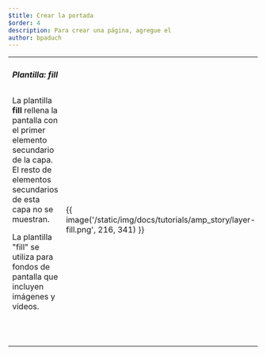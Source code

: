```yaml
---
$title: Crear la portada
$order: 4
description: Para crear una página, agregue el 
author: bpaduch
---
```


<table class="noborder">
<tr>
    <td colspan="2"><h5 id="fill">Plantilla: fill</h5></td>
</tr>
<tr>
    <td width="65%">La plantilla <strong>fill</strong> rellena la pantalla con el primer elemento secundario de la capa. El resto de elementos secundarios de esta capa no se muestran.
    <p>La plantilla "fill" se utiliza para fondos de pantalla que incluyen imágenes y vídeos.</p>
   <code class="nopad"><pre><amp-story-grid-layer template="fill">
  <amp-img src="dog.png" width="720" height="1280" layout="responsive">
  </amp-img>
</amp-story-grid-layer></pre></code>
    </td>
    <td>
    {{ image('/static/img/docs/tutorials/amp_story/layer-fill.png', 216, 341) }}
    </td>
</tr>
</table>
